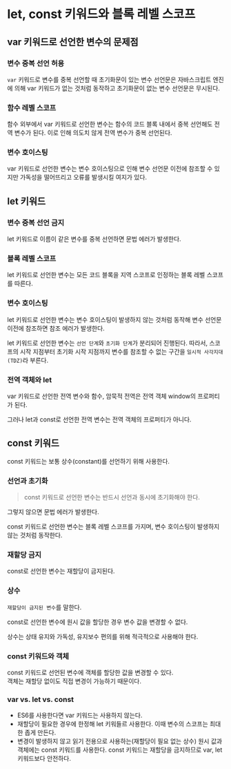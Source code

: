 # let, const 키워드와 블록 레벨 스코프

## var 키워드로 선언한 변수의 문제점

### 변수 중복 선언 허용

`var` 키워드로 변수를 중복 선언할 때 초기화문이 있는 변수 선언문은 자바스크립트 엔진에 의해 var 키워드가 없는 것처럼 동작하고 초기화문이 없는 변수 선언문은 무시된다.

### 함수 레벨 스코프

함수 외부에서 var 키워드로 선언한 변수는 함수의 코드 블록 내에서 중복 선언해도 전역 변수가 된다.
이로 인해 의도치 않게 전역 변수가 중복 선언된다.

### 변수 호이스팅

var 키워드로 선언한 변수는 변수 호이스팅으로 인해 변수 선언문 이전에 참조할 수 있지만 가독성을 떨어뜨리고 오류를 발생시킬 여지가 있다.

## let 키워드

### 변수 중복 선언 금지

let 키워드로 이름이 같은 변수를 중복 선언하면 문법 에러가 발생한다.

### 블록 레벨 스코프

let 키워드로 선언한 변수는 모든 코드 블록을 지역 스코프로 인정하는 블록 레벨 스코프를 따른다.

### 변수 호이스팅

let 키워드로 선언한 변수는 변수 호이스팅이 발생하지 않는 것처럼 동작해 변수 선언문 이전에 참조하면 참조 에러가 발생한다.

let 키워드로 선언한 변수는 `선언 단계`와 `초기화 단계`가 분리되어 진행된다.
따라서, 스코프의 시작 지점부터 초기화 시작 지점까지 변수를 참조할 수 없는 구간을 `일시적 사각지대(TDZ)`라 부른다.

### 전역 객체와 let

var 키워드로 선언한 전역 변수와 함수, 암묵적 전역은 전역 객체 window의 프로퍼티가 된다.

그러나 let과 const로 선언한 전역 변수는 전역 객체의 프로퍼티가 아니다.

## const 키워드

const 키워드는 보통 상수(constant)를 선언하기 위해 사용한다.

### 선언과 초기화

> const 키워드로 선언한 변수는 반드시 선언과 동시에 초기화해야 한다.

그렇지 않으면 문법 에러가 발생한다.

const 키워드로 선언한 변수는 블록 레벨 스코프를 가지며, 변수 호이스팅이 발생하지 않는 것처럼 동작한다.

### 재할당 금지

const로 선언한 변수는 재할당이 금지된다.

### 상수

`재할당이 금지된 변수`를 말한다.

const로 선언한 변수에 원시 값을 할당한 경우 변수 값을 변경할 수 없다.

상수는 상태 유지와 가독성, 유지보수 편의를 위해 적극적으로 사용해야 한다.

### const 키워드와 객체

const 키워드로 선언된 변수에 객체를 할당한 값을 변경할 수 있다.
<br>객체는 재할당 없이도 직접 변경이 가능하기 때문이다.

### var vs. let vs. const

- ES6를 사용한다면 var 키워드는 사용하지 않는다.
- 재할당이 필요한 경우에 한정해 let 키워들르 사용한다. 이때 변수의 스코프는 최대한 좁게 만든다.
- 변경이 발생하지 않고 읽기 전용으로 사용하는(재할당이 필요 없는 상수) 원시 값과 객체에는 const 키워드를 사용한다. const 키워드는 재할당을 금지하므로 var, let 키워드보다 안전하다.
